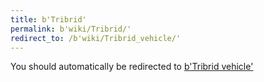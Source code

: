 ```yaml
---
title: b'Tribrid'
permalink: b'wiki/Tribrid/'
redirect_to: /b'wiki/Tribrid_vehicle/'
---
```


You should automatically be redirected to [b'Tribrid vehicle'](/b'wiki/Tribrid_vehicle/')
